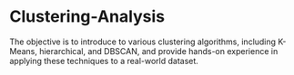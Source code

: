 # Clustering-Analysis
The objective is to introduce to various clustering algorithms, including K-Means, hierarchical, and DBSCAN, and provide hands-on experience in applying these techniques to a real-world dataset.
